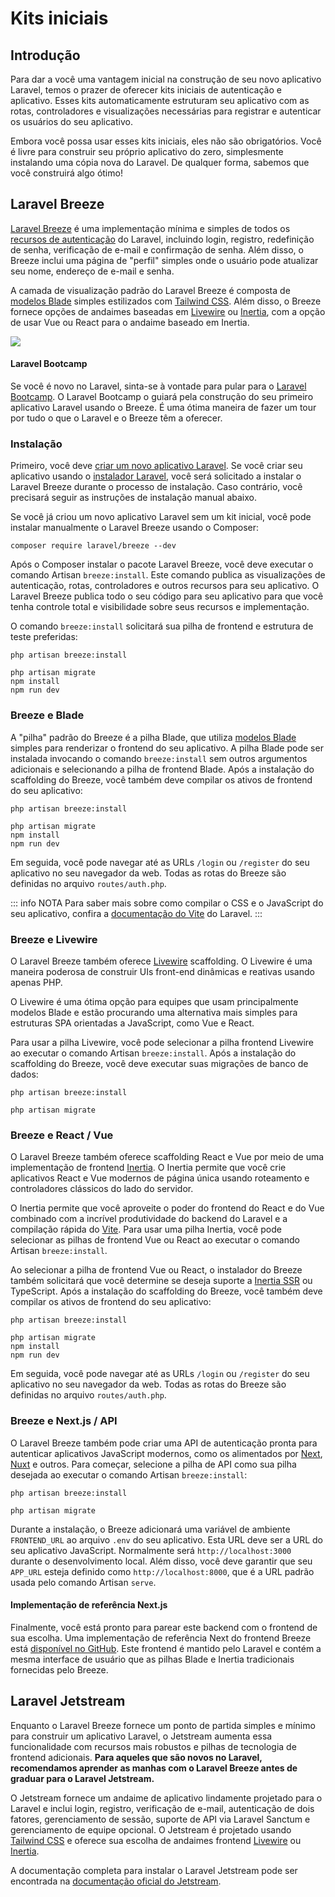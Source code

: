 # Kits iniciais

<a name="introduction"></a>
## Introdução

Para dar a você uma vantagem inicial na construção de seu novo aplicativo Laravel, temos o prazer de oferecer kits iniciais de autenticação e aplicativo. Esses kits automaticamente estruturam seu aplicativo com as rotas, controladores e visualizações necessárias para registrar e autenticar os usuários do seu aplicativo.

Embora você possa usar esses kits iniciais, eles não são obrigatórios. Você é livre para construir seu próprio aplicativo do zero, simplesmente instalando uma cópia nova do Laravel. De qualquer forma, sabemos que você construirá algo ótimo!

<a name="laravel-breeze"></a>
## Laravel Breeze

[Laravel Breeze](https://github.com/laravel/breeze) é uma implementação mínima e simples de todos os [recursos de autenticação](/docs/authentication) do Laravel, incluindo login, registro, redefinição de senha, verificação de e-mail e confirmação de senha. Além disso, o Breeze inclui uma página de "perfil" simples onde o usuário pode atualizar seu nome, endereço de e-mail e senha.

A camada de visualização padrão do Laravel Breeze é composta de [modelos Blade](/docs/blade) simples estilizados com [Tailwind CSS](https://tailwindcss.com). Além disso, o Breeze fornece opções de andaimes baseadas em [Livewire](https://livewire.laravel.com) ou [Inertia](https://inertiajs.com), com a opção de usar Vue ou React para o andaime baseado em Inertia.

<img src="https://laravel.com/img/docs/breeze-register.png">

#### Laravel Bootcamp

Se você é novo no Laravel, sinta-se à vontade para pular para o [Laravel Bootcamp](https://bootcamp.laravel.com). O Laravel Bootcamp o guiará pela construção do seu primeiro aplicativo Laravel usando o Breeze. É uma ótima maneira de fazer um tour por tudo o que o Laravel e o Breeze têm a oferecer.

<a name="laravel-breeze-installation"></a>
### Instalação

Primeiro, você deve [criar um novo aplicativo Laravel](/docs/installation). Se você criar seu aplicativo usando o [instalador Laravel](/docs/installation#creating-a-laravel-project), você será solicitado a instalar o Laravel Breeze durante o processo de instalação. Caso contrário, você precisará seguir as instruções de instalação manual abaixo.

Se você já criou um novo aplicativo Laravel sem um kit inicial, você pode instalar manualmente o Laravel Breeze usando o Composer:

```shell
composer require laravel/breeze --dev
```

Após o Composer instalar o pacote Laravel Breeze, você deve executar o comando Artisan `breeze:install`. Este comando publica as visualizações de autenticação, rotas, controladores e outros recursos para seu aplicativo. O Laravel Breeze publica todo o seu código para seu aplicativo para que você tenha controle total e visibilidade sobre seus recursos e implementação.

O comando `breeze:install` solicitará sua pilha de frontend e estrutura de teste preferidas:

```shell
php artisan breeze:install

php artisan migrate
npm install
npm run dev
```

<a name="breeze-and-blade"></a>
### Breeze e Blade

A "pilha" padrão do Breeze é a pilha Blade, que utiliza [modelos Blade](/docs/blade) simples para renderizar o frontend do seu aplicativo. A pilha Blade pode ser instalada invocando o comando `breeze:install` sem outros argumentos adicionais e selecionando a pilha de frontend Blade. Após a instalação do scaffolding do Breeze, você também deve compilar os ativos de frontend do seu aplicativo:

```shell
php artisan breeze:install

php artisan migrate
npm install
npm run dev
```

Em seguida, você pode navegar até as URLs `/login` ou `/register` do seu aplicativo no seu navegador da web. Todas as rotas do Breeze são definidas no arquivo `routes/auth.php`.

::: info NOTA
Para saber mais sobre como compilar o CSS e o JavaScript do seu aplicativo, confira a [documentação do Vite](/docs/vite#running-vite) do Laravel.
:::

<a name="breeze-and-livewire"></a>
### Breeze e Livewire

O Laravel Breeze também oferece [Livewire](https://livewire.laravel.com) scaffolding. O Livewire é uma maneira poderosa de construir UIs front-end dinâmicas e reativas usando apenas PHP.

O Livewire é uma ótima opção para equipes que usam principalmente modelos Blade e estão procurando uma alternativa mais simples para estruturas SPA orientadas a JavaScript, como Vue e React.

Para usar a pilha Livewire, você pode selecionar a pilha frontend Livewire ao executar o comando Artisan `breeze:install`. Após a instalação do scaffolding do Breeze, você deve executar suas migrações de banco de dados:

```shell
php artisan breeze:install

php artisan migrate
```

<a name="breeze-and-inertia"></a>
### Breeze e React / Vue

O Laravel Breeze também oferece scaffolding React e Vue por meio de uma implementação de frontend [Inertia](https://inertiajs.com). O Inertia permite que você crie aplicativos React e Vue modernos de página única usando roteamento e controladores clássicos do lado do servidor.

O Inertia permite que você aproveite o poder do frontend do React e do Vue combinado com a incrível produtividade do backend do Laravel e a compilação rápida do [Vite](https://vitejs.dev). Para usar uma pilha Inertia, você pode selecionar as pilhas de frontend Vue ou React ao executar o comando Artisan `breeze:install`.

Ao selecionar a pilha de frontend Vue ou React, o instalador do Breeze também solicitará que você determine se deseja suporte a [Inertia SSR](https://inertiajs.com/server-side-rendering) ou TypeScript. Após a instalação do scaffolding do Breeze, você também deve compilar os ativos de frontend do seu aplicativo:

```shell
php artisan breeze:install

php artisan migrate
npm install
npm run dev
```

Em seguida, você pode navegar até as URLs `/login` ou `/register` do seu aplicativo no seu navegador da web. Todas as rotas do Breeze são definidas no arquivo `routes/auth.php`.

<a name="breeze-and-next"></a>
### Breeze e Next.js / API

O Laravel Breeze também pode criar uma API de autenticação pronta para autenticar aplicativos JavaScript modernos, como os alimentados por [Next](https://nextjs.org), [Nuxt](https://nuxt.com) e outros. Para começar, selecione a pilha de API como sua pilha desejada ao executar o comando Artisan `breeze:install`:

```shell
php artisan breeze:install

php artisan migrate
```

Durante a instalação, o Breeze adicionará uma variável de ambiente `FRONTEND_URL` ao arquivo `.env` do seu aplicativo. Esta URL deve ser a URL do seu aplicativo JavaScript. Normalmente será `http://localhost:3000` durante o desenvolvimento local. Além disso, você deve garantir que seu `APP_URL` esteja definido como `http://localhost:8000`, que é a URL padrão usada pelo comando Artisan `serve`.

<a name="next-reference-implementation"></a>
#### Implementação de referência Next.js

Finalmente, você está pronto para parear este backend com o frontend de sua escolha. Uma implementação de referência Next do frontend Breeze está [disponível no GitHub](https://github.com/laravel/breeze-next). Este frontend é mantido pelo Laravel e contém a mesma interface de usuário que as pilhas Blade e Inertia tradicionais fornecidas pelo Breeze.

<a name="laravel-jetstream"></a>
## Laravel Jetstream

Enquanto o Laravel Breeze fornece um ponto de partida simples e mínimo para construir um aplicativo Laravel, o Jetstream aumenta essa funcionalidade com recursos mais robustos e pilhas de tecnologia de frontend adicionais. **Para aqueles que são novos no Laravel, recomendamos aprender as manhas com o Laravel Breeze antes de graduar para o Laravel Jetstream.**

O Jetstream fornece um andaime de aplicativo lindamente projetado para o Laravel e inclui login, registro, verificação de e-mail, autenticação de dois fatores, gerenciamento de sessão, suporte de API via Laravel Sanctum e gerenciamento de equipe opcional. O Jetstream é projetado usando [Tailwind CSS](https://tailwindcss.com) e oferece sua escolha de andaimes frontend [Livewire](https://livewire.laravel.com) ou [Inertia](https://inertiajs.com).

A documentação completa para instalar o Laravel Jetstream pode ser encontrada na [documentação oficial do Jetstream](https://jetstream.laravel.com).
